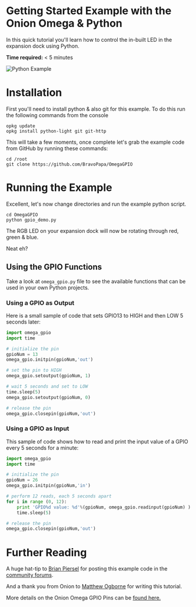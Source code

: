 # Getting Started Example with the Onion Omega & Python

In this quick tutorial you'll learn how to control the in-built LED in the expansion dock using Python.

**Time required:** < 5 minutes

![Python Example](https://dl.dropboxusercontent.com/u/12816733/onion-omega-github-python-example-1.jpg "Python Example")

# Installation

First you'll need to install python & also git for this example. To do this run the following commands from the console

```
opkg update
opkg install python-light git git-http
```

This will take a few moments, once complete let's grab the example code from GitHub by running these commands:

```
cd /root
git clone https://github.com/BravoPapa/OmegaGPIO
```


# Running the Example

Excellent, let's now change directories and run the example python script.

```
cd OmegaGPIO 
python gpio_demo.py
```

The RGB LED on your expansion dock will now be rotating through red, green & blue.

Neat eh?


## Using the GPIO Functions

Take a look at `omega_gpio.py` file to see the available functions that can be used in your own Python projects.

### Using a GPIO as Output

Here is a small sample of code that sets GPIO13 to HIGH and then LOW 5 seconds later:
``` python
import omega_gpio
import time

# initialize the pin
gpioNum = 13
omega_gpio.initpin(gpioNum,'out')

# set the pin to HIGH
omega_gpio.setoutput(gpioNum, 1)

# wait 5 seconds and set to LOW
time.sleep(5)
omega_gpio.setoutput(gpioNum, 0)

# release the pin
omega_gpio.closepin(gpioNum,'out')
```


### Using a GPIO as Input

This sample of code shows how to read and print the input value of a GPIO every 5 seconds for a minute:
``` python
import omega_gpio
import time

# initialize the pin
gpioNum = 26
omega_gpio.initpin(gpioNum,'in')

# perform 12 reads, each 5 seconds apart
for i in range (0, 12):
	print 'GPIO%d value: %d'%(gpioNum, omega_gpio.readinput(gpioNum) )
	time.sleep(5)

# release the pin
omega_gpio.closepin(gpioNum,'out')
```




# Further Reading

A huge hat-tip to [Brian Piersel](https://community.onion.io/user/brian-piersel) for posting this example code in the [community forums](https://community.onion.io/topic/502/gpio-and-python/3).

And a thank you from Onion to [Matthew Ogborne](https://github.com/moggiex) for writing this tutorial. 

More details on the Onion Omega GPIO Pins can be [found here.](https://wiki.onion.io/Tutorials/Using-the-GPIOs)



